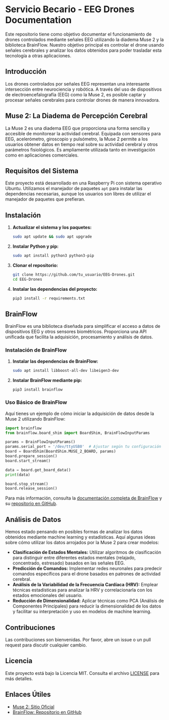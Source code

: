 # Servicio Becario - EEG Drones Documentation

Este repositorio tiene como objetivo documentar el funcionamiento de drones controlados mediante señales EEG utilizando la diadema Muse 2 y la biblioteca BrainFlow. Nuestro objetivo principal es controlar el drone usando señales cerebrales y analizar los datos obtenidos para poder trasladar esta tecnología a otras aplicaciones.

## Introducción

Los drones controlados por señales EEG representan una interesante intersección entre neurociencia y robótica. A través del uso de dispositivos de electroencefalografía (EEG) como la Muse 2, es posible captar y procesar señales cerebrales para controlar drones de manera innovadora.

## Muse 2: La Diadema de Percepción Cerebral

La Muse 2 es una diadema EEG que proporciona una forma sencilla y accesible de monitorear la actividad cerebral. Equipada con sensores para EEG, acelerómetro, giroscopio y pulsómetro, la Muse 2 permite a los usuarios obtener datos en tiempo real sobre su actividad cerebral y otros parámetros fisiológicos. Es ampliamente utilizada tanto en investigación como en aplicaciones comerciales.

## Requisitos del Sistema

Este proyecto está desarrollado en una Raspberry Pi con sistema operativo Ubuntu. Utilizamos el manejador de paquetes `apt` para instalar las dependencias necesarias, aunque los usuarios son libres de utilizar el manejador de paquetes que prefieran.

## Instalación

1. **Actualizar el sistema y los paquetes:**
    ```bash
    sudo apt update && sudo apt upgrade
    ```

2. **Instalar Python y pip:**
    ```bash
    sudo apt install python3 python3-pip
    ```

3. **Clonar el repositorio:**
    ```bash
    git clone https://github.com/tu_usuario/EEG-Drones.git
    cd EEG-Drones
    ```

4. **Instalar las dependencias del proyecto:**
    ```bash
    pip3 install -r requirements.txt
    ```

## BrainFlow

BrainFlow es una biblioteca diseñada para simplificar el acceso a datos de dispositivos EEG y otros sensores biométricos. Proporciona una API unificada que facilita la adquisición, procesamiento y análisis de datos.

### Instalación de BrainFlow

1. **Instalar las dependencias de BrainFlow:**
    ```bash
    sudo apt install libboost-all-dev libeigen3-dev
    ```

2. **Instalar BrainFlow mediante pip:**
    ```bash
    pip3 install brainflow
    ```

### Uso Básico de BrainFlow

Aquí tienes un ejemplo de cómo iniciar la adquisición de datos desde la Muse 2 utilizando BrainFlow:

```python
import brainflow
from brainflow.board_shim import BoardShim, BrainFlowInputParams

params = BrainFlowInputParams()
params.serial_port = '/dev/ttyUSB0'  # Ajustar según tu configuración
board = BoardShim(BoardShim.MUSE_2_BOARD, params)
board.prepare_session()
board.start_stream()

data = board.get_board_data()
print(data)

board.stop_stream()
board.release_session()
```

Para más información, consulta la [documentación completa de BrainFlow](https://brainflow.readthedocs.io/en/stable/) y su [repositorio en GitHub](https://github.com/brainflow-dev/brainflow).

## Análisis de Datos

Hemos estado pensando en posibles formas de analizar los datos obtenidos mediante machine learning y estadísticas. Aquí algunas ideas sobre cómo utilizar los datos arrojados por la Muse 2 para crear modelos:

- **Clasificación de Estados Mentales:** Utilizar algoritmos de clasificación para distinguir entre diferentes estados mentales (relajado, concentrado, estresado) basados en las señales EEG.
- **Predicción de Comandos:** Implementar redes neuronales para predecir comandos específicos para el drone basados en patrones de actividad cerebral.
- **Análisis de la Variabilidad de la Frecuencia Cardíaca (HRV):** Emplear técnicas estadísticas para analizar la HRV y correlacionarla con los estados emocionales del usuario.
- **Reducción de Dimensionalidad:** Aplicar técnicas como PCA (Análisis de Componentes Principales) para reducir la dimensionalidad de los datos y facilitar su interpretación y uso en modelos de machine learning.

## Contribuciones

Las contribuciones son bienvenidas. Por favor, abre un issue o un pull request para discutir cualquier cambio.

## Licencia

Este proyecto está bajo la Licencia MIT. Consulta el archivo [LICENSE](LICENSE) para más detalles.

## Enlaces Útiles

- [Muse 2: Sitio Oficial](https://choosemuse.com/muse-2/)
- [BrainFlow: Repositorio en GitHub](https://github.com/brainflow-dev/brainflow)
